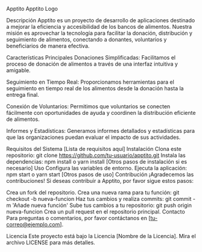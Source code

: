 Apptito
Apptito Logo

Descripción
Apptito es un proyecto de desarrollo de aplicaciones destinado a mejorar la eficiencia y accesibilidad de los bancos de alimentos. Nuestra misión es aprovechar la tecnología para facilitar la donación, distribución y seguimiento de alimentos, conectando a donantes, voluntarios y beneficiarios de manera efectiva.

Características Principales
Donaciones Simplificadas: Facilitamos el proceso de donación de alimentos a través de una interfaz intuitiva y amigable.

Seguimiento en Tiempo Real: Proporcionamos herramientas para el seguimiento en tiempo real de los alimentos desde la donación hasta la entrega final.

Conexión de Voluntarios: Permitimos que voluntarios se conecten fácilmente con oportunidades de ayuda y coordinen la distribución eficiente de alimentos.

Informes y Estadísticas: Generamos informes detallados y estadísticas para que las organizaciones puedan evaluar el impacto de sus actividades.

Requisitos del Sistema
[Lista de requisitos aquí]
Instalación
Clona este repositorio: git clone https://github.com/tu-usuario/apptito.git
Instala las dependencias: npm install o yarn install
[Otros pasos de instalación si es necesario]
Uso
Configura las variables de entorno.
Ejecuta la aplicación: npm start o yarn start
[Otros pasos de uso]
Contribución
¡Agradecemos las contribuciones! Si deseas contribuir a Apptito, por favor sigue estos pasos:

Crea un fork del repositorio.
Crea una nueva rama para tu función: git checkout -b nueva-funcion
Haz tus cambios y realiza commits: git commit -m 'Añade nueva función'
Sube tus cambios a tu repositorio: git push origin nueva-funcion
Crea un pull request en el repositorio principal.
Contacto
Para preguntas o comentarios, por favor contáctanos en [tu-correo@ejemplo.com].

Licencia
Este proyecto está bajo la Licencia [Nombre de la Licencia]. Mira el archivo LICENSE para más detalles.
